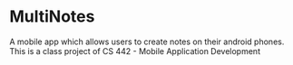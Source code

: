 # MultiNotes
A mobile app which allows users to create notes on their android phones. This is a class project of CS 442 - Mobile Application Development

